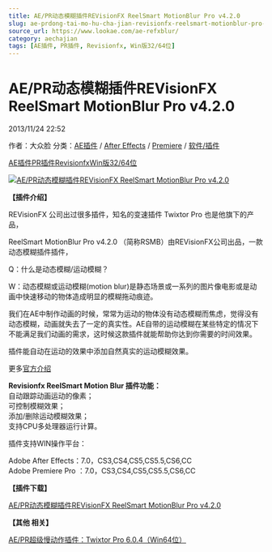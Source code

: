 ```yaml
---
title: AE/PR动态模糊插件REVisionFX ReelSmart MotionBlur Pro v4.2.0
slug: ae-prdong-tai-mo-hu-cha-jian-revisionfx-reelsmart-motionblur-pro-v4-2-0
source_url: https://www.lookae.com/ae-refxblur/
category: aechajian
tags: [AE插件, PR插件, Revisionfx, Win版32/64位]
---
```

# AE/PR动态模糊插件REVisionFX ReelSmart MotionBlur Pro v4.2.0

2013/11/24 22:52

作者：大众脸
分类：[AE插件](https://www.lookae.com/after-effects/aechajian/) / [After Effects](https://www.lookae.com/after-effects/) / [Premiere](https://www.lookae.com/qitarjcj/premierezy/) / [软件/插件](https://www.lookae.com/qitarjcj/)

[AE插件](https://www.lookae.com/tag/ae%e6%8f%92%e4%bb%b6/)[PR插件](https://www.lookae.com/tag/pr%e6%8f%92%e4%bb%b6/)[Revisionfx](https://www.lookae.com/tag/revisionfx/)[Win版32/64位](https://www.lookae.com/tag/win%e7%89%883264%e4%bd%8d/)

[![AE/PR动态模糊插件REVisionFX ReelSmart MotionBlur Pro v4.2.0](https://www.lookae.com/wp-content/uploads/2013/11/AE-REFXBlur.jpg "AE/PR动态模糊插件REVisionFX ReelSmart MotionBlur Pro v4.2.0-LookAE.com")](https://www.lookae.com/wp-content/uploads/2013/11/AE-REFXBlur.jpg)

**【插件介绍】**

REVisionFX 公司出过很多插件，知名的变速插件 Twixtor Pro 也是他旗下的产品，

ReelSmart MotionBlur Pro v4.2.0 （简称RSMB）由REVisionFX公司出品，一款动态模糊插件插件，

Q：什么是动态模糊/运动模糊？

W：动态模糊或运动模糊(motion blur)是静态场景或一系列的图片像电影或是动画中快速移动的物体造成明显的模糊拖动痕迹。

我们在AE中制作动画的时候，常常为运动的物体没有动态模糊而焦虑，觉得没有动态模糊，动画就失去了一定的真实性。AE自带的运动模糊在某些特定的情况下不能满足我们动画的需求，这时候这款插件就能帮助你达到你需要的时间效果。

插件能自动在运动的效果中添加自然真实的运动模糊效果。

更多[官方介绍](http://www.revisionfx.com/products/rsmb/)

**Revisionfx ReelSmart Motion Blur 插件功能：**  
自动跟踪动画运动的像素；  
可控制模糊效果；  
添加/删除运动模糊效果；  
支持CPU多处理器运行计算。

插件支持WIN操作平台：

Adobe After Effects：7.0，CS3,CS4,CS5,CS5.5,CS6,CC  
Adobe Premiere Pro ：7.0，CS3,CS4,CS5,CS5.5,CS6,CC

**【插件下载】**

[AE/PR动态模糊插件REVisionFX ReelSmart MotionBlur Pro v4.2.0](https://www.400gb.com/file/38198235)

**【其他 相关】**

[AE/PR超级慢动作插件：Twixtor Pro 6.0.4（Win64位）](https://www.lookae.com/twixtor604/)
